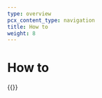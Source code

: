 ```yaml
---
type: overview
pcx_content_type: navigation
title: How to
weight: 8
---
```


# How to

{{<directory-listing>}}